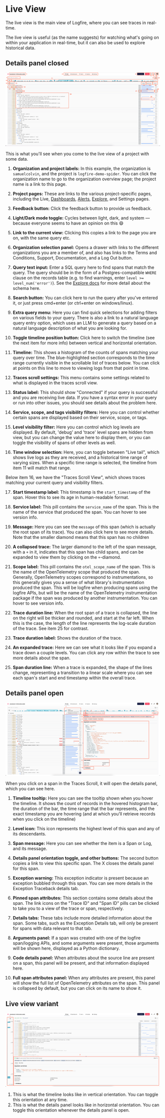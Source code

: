 # Live View

The live view is the main view of Logfire, where you can see traces in real-time.

The live view is useful (as the name suggests) for watching what's going on within your application in real-time, but it can also be used to explore historical data.

## Details panel closed

![Logfire OpenAI Image Generation](../../images/logfire-screenshot-live-view.png)

This is what you'll see when you come to the live view of a project with some data.

1. **Organization and project labels:** In this example, the organization is `samuelcolvin`, and the project is `logfire-demo-spider`. You can click the organization name to go to the organization overview page; the project name is a link to this page.

2. **Project pages:** These are links to the various project-specific pages, including the Live, [Dashboards](./dashboards.md), [Alerts](./alerts.md), [Explore](./explore.md), and Settings pages.

3. **Feedback button:** Click the feedback button to provide us feedback.

4. **Light/Dark mode toggle:** Cycles between light, dark, and system — because everyone seems to have an opinion on this :smile:

5. **Link to the current view:** Clicking this copies a link to the page you are on, with the same query etc.

6. **Organization selection panel:** Opens a drawer with links to the different organizations you are a member of, and also has links to the Terms and Conditions, Support, Documentation, and a Log Out button.

7. **Query text input:** Enter a SQL query here to find spans that match the query. The query should be in the form of a Postgres-compatible `WHERE` clause on the records table (e.g. to find warnings, enter `level >= level_num('error')`). See the [Explore docs](./explore.md) for more detail about the schema here.

8. **Search button:** You can click here to run the query after you've entered it, or just press cmd+enter (or ctrl+enter on windows/linux).

9. **Extra query menu:** Here you can find quick selections for adding filters on various fields to your query. There is also a link to a natural language query entry option, which uses an LLM to generate a query based on a natural language description of what you are looking for.

10. **Toggle timeline position button:** Click here to switch the timeline (see the next item for more info) between vertical and horizontal orientation.

11. **Timeline:** This shows a histogram of the counts of spans matching your query over time. The blue-highlighted section corresponds to the time range currently visible in the scrollable list of traces below. You can click at points on this line to move to viewing logs from that point in time.

12. **Traces scroll settings:** This menu contains some settings related to what is displayed in the traces scroll view.

13. **Status label:** This should show "Connected" if your query is successful and you are receiving live data. If you have a syntax error in your query or run into other issues, you should see details about the problem here.

14. **Service, scope, and tags visibility filters:** Here you can control whether certain spans are displayed based on their service, scope, or tags.

15. **Level visibility filter:** Here you can control which log levels are displayed. By default, 'debug' and 'trace' level spans are hidden from view, but you can change the value here to display them, or you can toggle the visibility of spans of other levels as well.

16. **Time window selection:** Here, you can toggle between "Live tail", which shows live logs as they are received, and a historical time range of varying sizes. When a specific time range is selected, the timeline from item 11 will match that range.

Below item 16, we have the "Traces Scroll View", which shows traces matching your current query and visibility filters.

[//]: # (note we rely on the sane_lists markdown extension to "start" a list from 17!)

17. **Start timestamp label:** This timestamp is the `start_timestamp` of the span. Hover this to see its age in human-readable format.

18. **Service label:** This pill contains the `service_name` of the span. This is the name of the service that produced the span. You can hover to see version info.

19. **Message:** Here you can see the `message` of this span (which is actually the root span of its trace). You can also click here to see more details. Note that the smaller diamond means that this span has no children

20. **A collapsed trace:** The larger diamond to the left of the span message, with a `+` in it, indicates that this span has child spans, and can be expanded to view them by clicking on the `+`-diamond.

21. **Scope label:** This pill contains the `otel_scope_name` of the span. This is the name of the OpenTelemetry scope that produced the span. Generally, OpenTelemetry scopes correspond to instrumentations, so this generally gives you a sense of what library's instrumentation produced the span. This will be logfire when producing spans using the logfire APIs, but will be the name of the OpenTelemetry instrumentation package if the span was produced by another instrumentation. You can hover to see version info.

22. **Trace duration line:** When the root span of a trace is collapsed, the line on the right will be thicker and rounded, and start at the far left. When this is the case, the length of the line represents the log-scale duration of the trace. See item 25 for contrast.

23. **Trace duration label:** Shows the duration of the trace.

24. **An expanded trace:** Here we can see what it looks like if you expand a trace down a couple levels. You can click any row within the trace to see more details about the span.

25. **Span duration line:** When a trace is expanded, the shape of the lines change, representing a transition to a linear scale where you can see each span's start and end timestamp within the overall trace.

## Details panel open

![Logfire OpenAI Image Generation](../../images/logfire-screenshot-details-panel.png)

When you click on a span in the Traces Scroll, it will open the details panel, which you can see here.

1. **Timeline tooltip:** Here you can see the tooltip shown when you hover the timeline. It shows the count of records in the hovered histogram bar, the duration of the bar, the time range that the bar represents, and the exact timestamp you are hovering (and at which you'll retrieve records when you click on the timeline)

2. **Level icon:** This icon represents the highest level of this span and any of its descendants.

3. **Span message:** Here you can see whether the item is a Span or Log, and its message.

4. **Details panel orientation toggle, and other buttons:** The second button copies a link to view this specific span. The X closes the details panel for this span.

5. **Exception warning:** This exception indicator is present because an exception bubbled through this span. You can see more details in the Exception Traceback details tab.

6. **Pinned span attributes:** This section contains some details about the span. The link icons on the "Trace ID" and "Span ID" pills can be clicked to take you to a view of the trace or span, respectively.

7. **Details tabs:** These tabs include more detailed information about the span. Some tabs, such as the Exception Details tab, will only be present for spans with data relevant to that tab.

8. **Arguments panel:** If a span was created with one of the logfire span/logging APIs, and some arguments were present, those arguments will be shown here, displayed as a Python dictionary.

9. **Code details panel:** When attributes about the source line are present on a span, this panel will be present, and that information displayed here.

10. **Full span attributes panel:** When any attributes are present, this panel will show the full list of OpenTelemetry attributes on the span. This panel is collapsed by default, but you can click on its name to show it.

## Live view variant

![Logfire OpenAI Image Generation](../../images/logfire-screenshot-details-panel-variant.png)

1. This is what the timeline looks like in vertical orientation. You can toggle this orientation at any time.
2. This is what the details panel looks like in horizontal orientation. You can toggle this orientation whenever the details panel is open.
